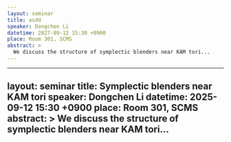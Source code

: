```yaml
---
layout: seminar
title: asdd
speaker: Dongchen Li
datetime: 2027-09-12 15:30 +0900
place: Room 301, SCMS
abstract: >
  We discuss the structure of symplectic blenders near KAM tori...
---
```


---
layout: seminar
title: Symplectic blenders near KAM tori
speaker: Dongchen Li
datetime: 2025-09-12 15:30 +0900
place: Room 301, SCMS
abstract: >
  We discuss the structure of symplectic blenders near KAM tori...
---
